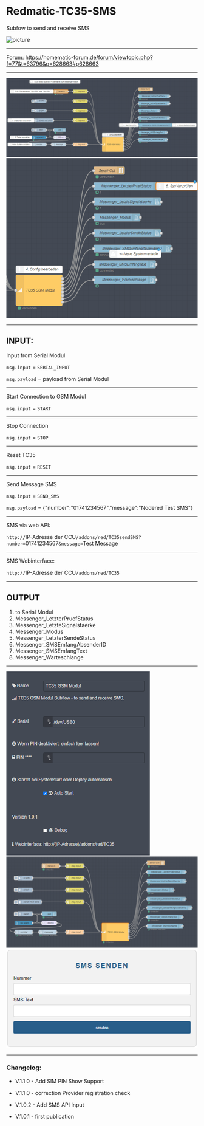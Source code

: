 # Redmatic-TC35-SMS
Subfow to send and receive SMS

![picture](https://cdn.shopify.com/s/files/1/1978/9859/products/img_3048_compact.jpg)

---

Forum: https://homematic-forum.de/forum/viewtopic.php?f=77&t=63796&p=628663#p628663

---

![picture](https://raw.githubusercontent.com/Matten-Matten/Redmatic-TC35-SMS/main/gifs/Modul%20Start.gif)
![picture](https://raw.githubusercontent.com/Matten-Matten/Redmatic-TC35-SMS/main/gifs/sms%20empfangen.gif)

---
## INPUT:

Input from Serial Modul

`msg.input` = `SERIAL_INPUT`

`msg.payload` = payload from Serial Modul

---
Start Connection to GSM Modul

`msg.input` = `START`

---
Stop Connection

`msg.input` = `STOP`

---
Reset TC35

`msg.input` = `RESET`

---
Send Message SMS

`msg.input` = `SEND_SMS`

`msg.payload` = {"number":"01741234567","message":"Nodered Test SMS"}

---
SMS via web API:

`http://`IP-Adresse der CCU`/addons/red/TC35sendSMS?number=`01741234567`&message=`Test Message

---
SMS Webinterface:

`http://`IP-Adresse der CCU`/addons/red/TC35`

---
## OUTPUT

 1. to Serial Modul
 2. Messenger_LetzterPruefStatus
 3. Messenger_LetzteSignalstaerke
 4. Messenger_Modus
 5. Messenger_LetzterSendeStatus
 6. Messenger_SMSEmfangAbsenderID
 7. Messenger_SMSEmfangText
 8. Messenger_Warteschlange

---

![picture](https://raw.githubusercontent.com/Matten-Matten/Redmatic-TC35-SMS/main/TC35%20GSM%20Modul%20Properties%20only.png)
![picture](https://raw.githubusercontent.com/Matten-Matten/Redmatic-TC35-SMS/main/TC35%20GSM%20Modul%201.png)
![picture](https://raw.githubusercontent.com/Matten-Matten/Redmatic-TC35-SMS/main/TC35%20GSM%20Modul-Webif.png)

---

### Changelog:

- V.1.1.0 - Add SIM PIN Show Support
- V.1.1.0 - correction Provider registration check

- V.1.0.2 - Add SMS API Input

- V.1.0.1 - first publication
